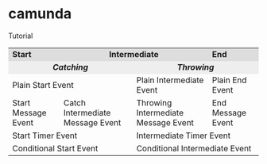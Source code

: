 # camunda
Tutorial

<table>
  <tr bgcolor="#ddd">
    <td><b>Start</b></td>
    <td colspan="2" align="center"><b>Intermediate</b></td>
    <td><b>End</b></td>
  </tr>
  <tr bgcolor="#eee">
    <td colspan="2" align="center"><b><i>Catching</i></b></td>
    <td colspan="2" align="center"><b><i>Throwing</i></b></td>
  </tr>
  <tr>
    <td colspan="2">Plain Start Event</td>
    <td>Plain Intermediate Event</td>
    <td>Plain End Event</td>
  </tr>
  <tr>
    <td>Start Message Event </td>
    <td>Catch Intermediate Message Event </td>
    <td>Throwing Intermediate Message Event</td>
    <td>End Message Event </td>
  </tr>
  <tr>
    <td colspan="2">Start Timer Event</td>
    <td colspan="2">Intermediate Timer Event</td>
  </tr>
  <tr>
    <td colspan="2">Conditional Start Event</td>
    <td colspan="2">Conditional Intermediate Event</td>
  </tr>  
</table>



                                                        


                                                            

                                               
                                                   
                                
